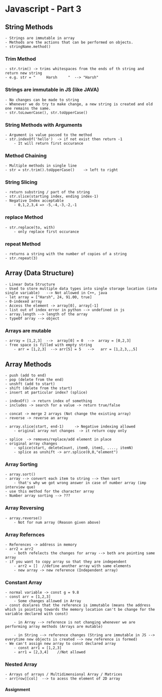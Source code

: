 # Javascript - Part 3

##  String Methods
    - Strings are immutable in array
    - Methods are the actions that can be performed on objects.
    - stringName.method()

### Trim Method
    - str.trim() -> trims whitespaces from the ends of th string and return new string
    - e.g. str = "     Harsh     "  --> "Harsh"

### Strings are immutable in JS (like JAVA)
    - No changes can be made to string
    - Whenever we do try to make change, a new string is created and old one remains the same.
    - str.toLowerCase(), str.toUpperCase()

### String Methods with Arguments
    - Argument is value passed to the method
    - str.indexOf('hello')  -> if not exist then return -1
        - It will return first occurance

### Method Chaining
    - Multiple methods in single line
    - str = str.trim().toUpperCase()    -> left to right

### String Slicing
    - return substring / part of the string
    - str.slice(starting index, ending index-1)
    - Negative Index acceptable
        - 0,1,2,3,4 => -5,-4,-3,-2,-1
    
### replace Method
    - str.replace(to, with)
        - only replace first occurance

### repeat Method
    - returns a string with the number of copies of a string
    - str.repeat(3)




## Array (Data Structure)
    - Linear Data Structure
    - Used to store multiple data types into single storage location (into single variable)   --> Not allowed in C++, java
    - let array = ["Harsh", 24, 91.00, true]
    - 0-indexed array
    - Access the element -> array[0], array[-1]
    - list out of index error in python --> undefined in js
    - array.length --> length of the array
    - typeOf array --> object

### Arrays are mutable
    - array = [1,2,3]  -->  array[0] = 0  -->  array = [0,2,3]
    - free space is filled with empty string
        - arr = [1,2,3]  --> arr[5] = 5   -->   arr = [1,2,3,,,5]


## Array Methods
    - push (add to end)
    - pop (delete from the end)
    - unshft (add to start)
    - shift (delete from the start)
    - insert at particular index? (splice)

    - indexOf() -> return index of something
    - includes -> search for a value -> return true/false

    - concat -> merge 2 arrays (Not change the existing array)
    - reverse -> reverse an array

    - array.slice(start, end-1)     -> Negative indexing allowed
        - original array not changes  -> it return copy only

    - splice  -> removes/replace/add element in place
    - original array changes
        - splice(start, deleteCount, item0, item1, ...., itemN)
        - splice as unshift -> arr.splice(0,0,"element") 
    
### Array Sorting
    - array.sort()
    - array --> convert each item to string --> then sort
        - that's why we got wrong answer in case of number array (imp interview que)
    - use this method for the character array
    - Number array sorting --> ???

### Array Reversing
    - array.reverse()
        - Not for num array (Reason given above)

### Array Refernces
    - References -> address in memory
    - arr2 = arr2
        - both refelects the changes for array --> both are pointing same array
    - if you want to copy array so that they are independent 
        - arr2 = []  //define another array with same elements
        - new array -> new reference (Independent array)

### Constant Array
    - normal variable -> const g = 9.8
    - const arr = [1,2,3]
        - Some changes allowed in Array
    - const dcelares that the reference is immutable (means the address which is pointing towards the memory location can't be change for the variable declared with const)

        - in Array --> reference is not changing whenever we are performing array methods (Arrays are mutable)

        - in String --> reference changes (String are immutable in JS --> everytime new objects is created --> new reference is formed)
    - We can't assign new array to const declared array
        - const arr1 = [1,2,3]
        - arr1 = [2,3,4]    //Not allowed
    
### Nested Array
    - Arrays of arrays / Multidimensional Array / Matrices
    - arr[row][col]  --> to acess the element of 2D array

#### Assignment

    
